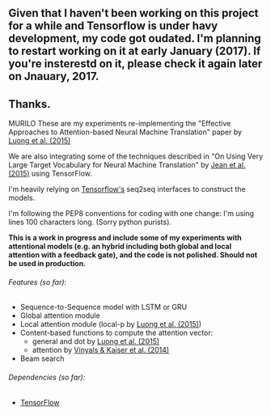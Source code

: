 ## Given that I haven't been working on this project for a while and Tensorflow is under havy development, my code got oudated. I'm planning to restart working on it at early January (2017). If you're insterestd on it, please check it again later on Jnauary, 2017. 

## Thanks.

MURILO
These are my experiments re-implementing the "Effective Approaches to Attention-based Neural Machine Translation" 
paper by [Luong et al. (2015)](http://arxiv.org/abs/1508.04025)

We are also integrating some of the techniques described in  "On Using Very Large Target Vocabulary for Neural Machine 
Translation" by [Jean et al. (2015)](http://arxiv.org/abs/1412.2007) using TensorFlow.

I'm heavily relying on [Tensorflow's](https://www.tensorflow.org/) seq2seq interfaces to construct the models.

I'm following the PEP8 conventions for coding with one change: I'm using lines 100 characters long. 
(Sorry python purists). 

**This is a work in progress and include some of my experiments with attentional models (e.g. an hybrid including both 
global and local attention with a feedback gate), and the code is not polished. Should not be used in production.**

###### Features (so far):

* Sequence-to-Sequence model with LSTM or GRU
* Global attention module
* Local attention module (local-p by [Luong et al. (2015)](http://arxiv.org/abs/1508.04025))
* Content-based functions to compute the attention vector:
  * general and dot by [Luong et al. (2015)](http://arxiv.org/abs/1508.04025)
  * attention by [Vinyals & Kaiser et al. (2014)](http://arxiv.org/abs/1412.7449)
* Beam search

###### Dependencies (so far):

* [TensorFlow](http://tensorflow.org/)
